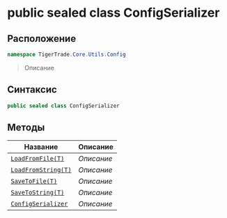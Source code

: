 
# public sealed class ConfigSerializer
## Расположение
```csharp
namespace TigerTrade.Core.Utils.Config
```



> Описание

## Синтаксис
```csharp
public sealed class ConfigSerializer
```


## Методы
| Название | Описание |
| --- | --- |
| [`LoadFromFile(T)`](./ConfigSerializer.cs/Методы/LoadFromFile(T).md) | *Описание* |
| [`LoadFromString(T)`](./ConfigSerializer.cs/Методы/LoadFromString(T).md) | *Описание* |
| [`SaveToFile(T)`](./ConfigSerializer.cs/Методы/SaveToFile(T).md) | *Описание* |
| [`SaveToString(T)`](./ConfigSerializer.cs/Методы/SaveToString(T).md) | *Описание* |
| [`ConfigSerializer`](./ConfigSerializer.cs/Методы/ConfigSerializer.md) | *Описание* |




